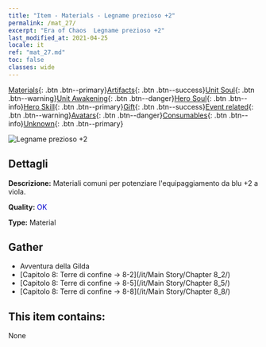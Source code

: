 ```yaml
---
title: "Item - Materials - Legname prezioso +2"
permalink: /mat_27/
excerpt: "Era of Chaos  Legname prezioso +2"
last_modified_at: 2021-04-25
locale: it
ref: "mat_27.md"
toc: false
classes: wide
---
```

 [Materials](/ItemsIT/){: .btn .btn--primary}[Artifacts](/ItemsIT/Artifacts/){: .btn .btn--success}[Unit Soul](/ItemsIT/UnitSoul/){: .btn .btn--warning}[Unit Awakening](/ItemsIT/UnitAwakening/){: .btn .btn--danger}[Hero Soul](/ItemsIT/HeroSoul/){: .btn .btn--info}[Hero Skill](/ItemsIT/HeroSkill/){: .btn .btn--primary}[Gift](/ItemsIT/Gift/){: .btn .btn--success}[Event related](/ItemsIT/Events/){: .btn .btn--warning}[Avatars](/ItemsIT/Avatars/){: .btn .btn--danger}[Consumables](/ItemsIT/Consumables/){: .btn .btn--info}[Unknown](/ItemsIT/Unknown/){: .btn .btn--primary}

 ![Legname prezioso +2](/images/t/i_cailiao_mucai1.png)

## Dettagli
 **Descrizione:** Materiali comuni per potenziare l'equipaggiamento da blu +2 a viola.

 **Quality:** <span style="color: #0000CD">OK</span>

 **Type:** Material

## Gather

*    Avventura della Gilda 
*    [Capitolo 8: Terre di confine -> 8-2](/it/Main Story/Chapter 8_2/) 
*    [Capitolo 8: Terre di confine -> 8-5](/it/Main Story/Chapter 8_5/) 
*    [Capitolo 8: Terre di confine -> 8-8](/it/Main Story/Chapter 8_8/) 

## This item contains:

  None


